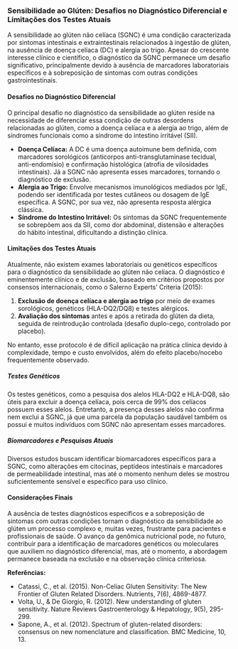 
### Sensibilidade ao Glúten: Desafios no Diagnóstico Diferencial e Limitações dos Testes Atuais

A sensibilidade ao glúten não celíaca (SGNC) é uma condição caracterizada por sintomas intestinais e extraintestinais relacionados à ingestão de glúten, na ausência de doença celíaca (DC) e alergia ao trigo. Apesar do crescente interesse clínico e científico, o diagnóstico da SGNC permanece um desafio significativo, principalmente devido à ausência de marcadores laboratoriais específicos e à sobreposição de sintomas com outras condições gastrointestinais.

#### Desafios no Diagnóstico Diferencial

O principal desafio no diagnóstico da sensibilidade ao glúten reside na necessidade de diferenciar essa condição de outras desordens relacionadas ao glúten, como a doença celíaca e a alergia ao trigo, além de síndromes funcionais como a síndrome do intestino irritável (SII).

- **Doença Celíaca:** A DC é uma doença autoimune bem definida, com marcadores sorológicos (anticorpos anti-transglutaminase tecidual, anti-endomísio) e confirmação histológica (atrofia de vilosidades intestinais). Já a SGNC não apresenta esses marcadores, tornando o diagnóstico de exclusão.
- **Alergia ao Trigo:** Envolve mecanismos imunológicos mediados por IgE, podendo ser identificada por testes cutâneos ou dosagem de IgE específica. A SGNC, por sua vez, não apresenta resposta alérgica clássica.
- **Síndrome do Intestino Irritável:** Os sintomas da SGNC frequentemente se sobrepõem aos da SII, como dor abdominal, distensão e alterações do hábito intestinal, dificultando a distinção clínica.

#### Limitações dos Testes Atuais

Atualmente, não existem exames laboratoriais ou genéticos específicos para o diagnóstico da sensibilidade ao glúten não celíaca. O diagnóstico é eminentemente clínico e de exclusão, baseado em critérios propostos por consensos internacionais, como o Salerno Experts’ Criteria (2015):

1. **Exclusão de doença celíaca e alergia ao trigo** por meio de exames sorológicos, genéticos (HLA-DQ2/DQ8) e testes alérgicos.
2. **Avaliação dos sintomas** antes e após a retirada do glúten da dieta, seguida de reintrodução controlada (desafio duplo-cego, controlado por placebo).

No entanto, esse protocolo é de difícil aplicação na prática clínica devido à complexidade, tempo e custo envolvidos, além do efeito placebo/nocebo frequentemente observado.

##### Testes Genéticos

Os testes genéticos, como a pesquisa dos alelos HLA-DQ2 e HLA-DQ8, são úteis para excluir a doença celíaca, pois cerca de 99% dos celíacos possuem esses alelos. Entretanto, a presença desses alelos não confirma nem exclui a SGNC, já que uma parcela da população saudável também os possui e muitos indivíduos com SGNC não apresentam esses marcadores.

##### Biomarcadores e Pesquisas Atuais

Diversos estudos buscam identificar biomarcadores específicos para a SGNC, como alterações em citocinas, peptídeos intestinais e marcadores de permeabilidade intestinal, mas até o momento nenhum deles se mostrou suficientemente sensível e específico para uso clínico.

#### Considerações Finais

A ausência de testes diagnósticos específicos e a sobreposição de sintomas com outras condições tornam o diagnóstico da sensibilidade ao glúten um processo complexo e, muitas vezes, frustrante para pacientes e profissionais de saúde. O avanço da genômica nutricional pode, no futuro, contribuir para a identificação de marcadores genéticos ou moleculares que auxiliem no diagnóstico diferencial, mas, até o momento, a abordagem permanece baseada na exclusão e na observação clínica criteriosa.

**Referências:**
- Catassi, C., et al. (2015). Non-Celiac Gluten Sensitivity: The New Frontier of Gluten Related Disorders. Nutrients, 7(6), 4869-4877.
- Volta, U., & De Giorgio, R. (2012). New understanding of gluten sensitivity. Nature Reviews Gastroenterology & Hepatology, 9(5), 295-299.
- Sapone, A., et al. (2012). Spectrum of gluten-related disorders: consensus on new nomenclature and classification. BMC Medicine, 10, 13.
```
